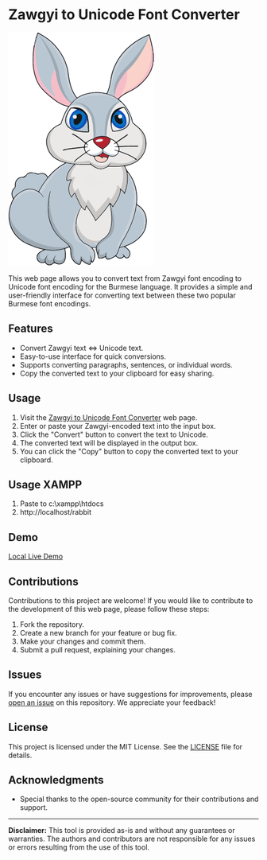 # Zawgyi to Unicode Font Converter

![Project Logo/Icon](rabbit.png)

This web page allows you to convert text from Zawgyi font encoding to Unicode font encoding for the Burmese language. It provides a simple and user-friendly interface for converting text between these two popular Burmese font encodings.

## Features

- Convert Zawgyi text <=> Unicode text.
- Easy-to-use interface for quick conversions.
- Supports converting paragraphs, sentences, or individual words.
- Copy the converted text to your clipboard for easy sharing.

## Usage

1. Visit the [Zawgyi to Unicode Font Converter](#) web page.
2. Enter or paste your Zawgyi-encoded text into the input box.
3. Click the "Convert" button to convert the text to Unicode.
4. The converted text will be displayed in the output box.
5. You can click the "Copy" button to copy the converted text to your clipboard.

## Usage XAMPP

1. Paste to c:\xampp\htdocs
2. http://localhost/rabbit

## Demo

[Local Live Demo](http://localhost/rabbit)

## Contributions

Contributions to this project are welcome! If you would like to contribute to the development of this web page, please follow these steps:

1. Fork the repository.
2. Create a new branch for your feature or bug fix.
3. Make your changes and commit them.
4. Submit a pull request, explaining your changes.

## Issues

If you encounter any issues or have suggestions for improvements, please [open an issue](#) on this repository. We appreciate your feedback!

## License

This project is licensed under the MIT License. See the [LICENSE](LICENSE) file for details.

## Acknowledgments

- Special thanks to the open-source community for their contributions and support.

---

**Disclaimer:** This tool is provided as-is and without any guarantees or warranties. The authors and contributors are not responsible for any issues or errors resulting from the use of this tool.
